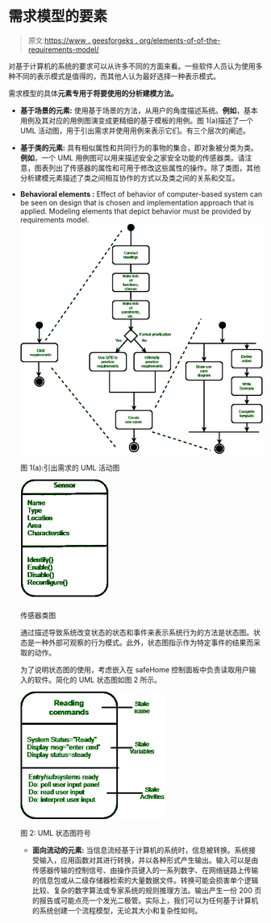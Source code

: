 # 需求模型的要素

> 原文:[https://www . geesforgeks . org/elements-of-of-the-requirements-model/](https://www.geeksforgeeks.org/elements-of-the-requirements-model/)

对基于计算机的系统的要求可以从许多不同的方面来看。一些软件人员认为使用多种不同的表示模式是值得的，而其他人认为最好选择一种表示模式。

需求模型的具体**元素专用于将要使用的分析建模方法。**

*   **基于场景的元素:**
    使用基于场景的方法，从用户的角度描述系统。**例如**，基本用例及其对应的用例图演变成更精细的基于模板的用例。图 1(a)描述了一个 UML 活动图，用于引出需求并使用用例来表示它们。有三个层次的阐述。
*   **基于类的元素:**
    具有相似属性和共同行为的事物的集合，即对象被分类为类。**例如**，一个 UML 用例图可以用来描述安全之家安全功能的传感器类。请注意，图表列出了传感器的属性和可用于修改这些属性的操作。除了类图，其他分析建模元素描述了类之间相互协作的方式以及类之间的关系和交互。

*   **Behavioral elements :**
    Effect of behavior of computer-based system can be seen on design that is chosen and implementation approach that is applied. Modeling elements that depict behavior must be provided by requirements model.![](img/ed17b44911c501e822545c29f34aec88.png)

    图 1(a):引出需求的 UML 活动图

    ![](img/d5c7e0fc6c56502bcdfe8e31a5222a60.png)

    传感器类图

    通过描述导致系统改变状态的状态和事件来表示系统行为的方法是状态图。状态是一种外部可观察的行为模式。此外，状态图指示作为特定事件的结果而采取的动作。

    为了说明状态图的使用，考虑嵌入在 safeHome 控制面板中负责读取用户输入的软件。简化的 UML 状态图如图 2 所示。

    ![](img/9c8c0ac27aa4bec3292c871dc7b632ea.png)

    图 2: UML 状态图符号

    *   **面向流动的元素:**
    当信息流经基于计算机的系统时，信息被转换。系统接受输入，应用函数对其进行转换，并以各种形式产生输出。输入可以是由传感器传输的控制信号、由操作员键入的一系列数字、在网络链路上传输的信息包或从二级存储器检索的大量数据文件。转换可能会损害单个逻辑比较、复杂的数字算法或专家系统的规则推理方法。输出产生一份 200 页的报告或可能点亮一个发光二极管。实际上，我们可以为任何基于计算机的系统创建一个流程模型，无论其大小和复杂性如何。